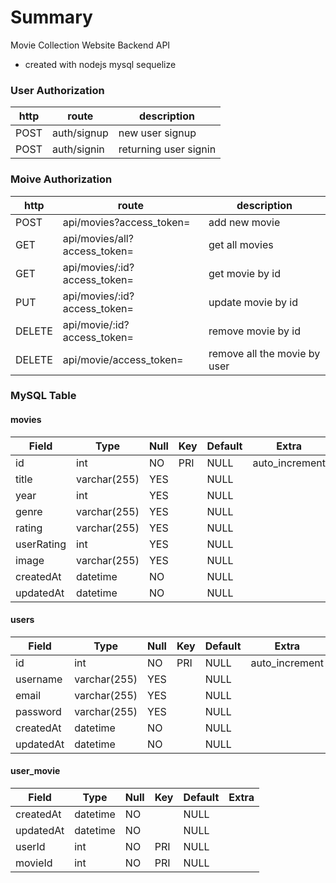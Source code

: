 # Summary

Movie Collection Website Backend API 
- created with nodejs mysql sequelize 



### User Authorization
| http    |  route                              | description                  |
| ----    | ----------------------------------- | ---------------------------- |
| POST    | auth/signup                         | new user signup              |
| POST    | auth/signin                         | returning user signin        |


### Moive Authorization
| http    | route                              | description                   |
| --------| -----------------------------------| ------------------------------|
| POST    | api/movies?access_token=           | add new movie                 |
| GET     | api/movies/all?access_token=       | get all movies                |
| GET     | api/movies/:id?access_token=       | get movie by id               |
| PUT     | api/movies/:id?access_token=       | update movie by id            |
| DELETE  | api/movie/:id?access_token=        | remove movie by id            |
| DELETE  | api/movie/access_token=            | remove all the movie by user  |


### MySQL Table

#### movies
| Field      | Type         | Null | Key | Default | Extra          |
|------------|--------------|------|-----|---------|----------------|
| id         | int          | NO   | PRI | NULL    | auto_increment |
| title      | varchar(255) | YES  |     | NULL    |                |
| year       | int          | YES  |     | NULL    |                |
| genre      | varchar(255) | YES  |     | NULL    |                |
| rating     | varchar(255) | YES  |     | NULL    |                |
| userRating | int          | YES  |     | NULL    |                |
| image      | varchar(255) | YES  |     | NULL    |                |
| createdAt  | datetime     | NO   |     | NULL    |                |
| updatedAt  | datetime     | NO   |     | NULL    |                |


#### users

| Field     | Type         | Null | Key | Default | Extra          |
|-----------|--------------|------|-----|---------|----------------|
| id        | int          | NO   | PRI | NULL    | auto_increment |
| username  | varchar(255) | YES  |     | NULL    |                |
| email     | varchar(255) | YES  |     | NULL    |                |
| password  | varchar(255) | YES  |     | NULL    |                |
| createdAt | datetime     | NO   |     | NULL    |                |
| updatedAt | datetime     | NO   |     | NULL    |                |

#### user_movie

| Field     | Type     | Null | Key | Default | Extra |
|-----------|----------|------|-----|---------|-------|
| createdAt | datetime | NO   |     | NULL    |       |
| updatedAt | datetime | NO   |     | NULL    |       |
| userId    | int      | NO   | PRI | NULL    |       |
| movieId   | int      | NO   | PRI | NULL    |       |